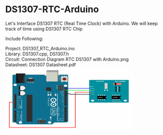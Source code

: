 # DS1307-RTC-Arduino
Let's Interface DS1307 RTC (Real Time Clock) with Arduino. We will keep track of time using DS1307 RTC Chip

<p>Include Following:</p>
Project: DS1307_RTC_Arduino.ino<br />
Library: DS1307.cpp, DS1307.h<br />
Circuit: Connection Diagram RTC DS1307 with Arduino.png<br />
Datasheet: DS1307 Datasheet.pdf<br />


<img src="https://github.com/binaryupdates/DS1307-RTC-Arduino/blob/master/Connection%20Diagram%20RTC%20DS1307%20with%20Arduino%20.png?raw=true" alt="display this" width=400 height=200>
